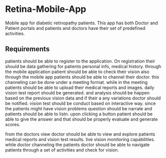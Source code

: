 # Retina-Mobile-App
Mobile app for diabetic retinopathy patients. This app has both Doctor and Patient portals and patients and doctors have their set of predefined activities.

## Requirements 
patients should be able to register to the application. On registration their should be data gathering for patients personal info, medical history.
through the mobile application patient should be able to check their vision 
also through the mobile app patients should be able to channel their doctor. this channeling can be done under a meeting format. while in the meeting patients should be able to upload their medical reports and images.
daily vision test report should be generated. and analysis should be happen based on the previous vision data and if their a any variations doctor should be notified.
vision test should be conduct based on interactive way. since the patients might have vision problems question should be narrate and patients should be able to listn. upon clicking a button patient should be able to give the answer and that should be properly evaluate and generate scores.

from the doctors view doctor should be able to view and explore patients medical reports and vision test results. 
live vision monitoring capabilities. while doctor channeling the patients doctor should be able to navigate patients through a set of activities and check for vision.
